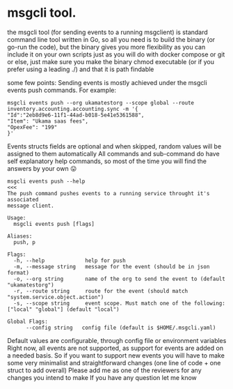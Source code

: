 # msgcli tool.

the msgcli tool (for sending events to a running msgclient) is standard command line tool written in Go, so all you need is to build the binary (or go-run the code), but the binary gives you more flexibility as you can include it on your own scripts just as you will do with docker compose or git or else, just make sure you make the binary chmod executable (or if you prefer using a leading ./) and that it is path findable

some few points:
Sending events is mostly achieved under the msgcli events push commands. For example:
```
msgcli events push --org ukamatestorg --scope global --route inventory.accounting.accounting.sync -m '{
"Id":"2eb8d9e6-11f1-44ad-b018-5e41e5361588",
"Item": "Ukama saas fees",
"OpexFee": "199"
}'
```

Events structs fields are optional and when skipped,  random values will be assigned  to them automatically
All commands and sub-command do have self explanatory help commands, so most of the time you will find the answers by your own :stuck_out_tongue:
```
msgcli events push --help                                                                                                          <<<
The push command pushes events to a running service throught it's associated
message client.

Usage:
  msgcli events push [flags]

Aliases:
  push, p

Flags:
  -h, --help             help for push
  -m, --message string   message for the event (should be in json format)
  -o, --org string       name of the org to send the event to (default "ukamatestorg")
  -r, --route string     route for the event (should match "system.service.object.action")
  -s, --scope string     event scope. Must match one of the following: ["local" "global"] (default "local")

Global Flags:
      --config string   config file (default is $HOME/.msgcli.yaml)

```
Default values are configurable, through config file or environment variables
Right now, all events are not supported, as support for events are added on a needed basis. So if you want to support new events you will have to make some very minimalist and straightforward changes (one line of code + one struct to add overall)
Please add me as one of the reviewers for any changes you intend to make
If you have any question let me know
